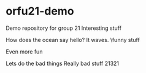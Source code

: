 # orfu21-demo
Demo repository for group 21
Interesting stuff


How does the ocean say hello? It waves.
\funny stuff

Even more fun

Lets do the bad things
Really bad stuff 21321